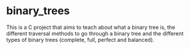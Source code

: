 # binary_trees
This is a C project that aims to teach about what a binary tree is, the different traversal methods to go through a binary tree and the different types of binary trees (complete, full, perfect and balanced).

